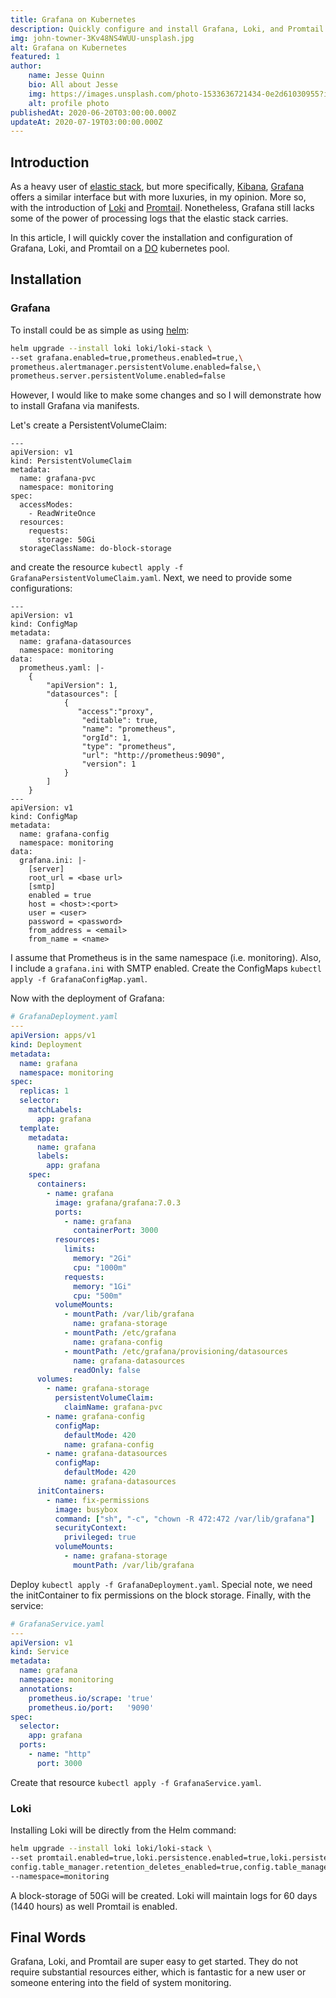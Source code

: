 ```yaml
---
title: Grafana on Kubernetes
description: Quickly configure and install Grafana, Loki, and Promtail on Kubernetes.
img: john-towner-3Kv48NS4WUU-unsplash.jpg
alt: Grafana on Kubernetes
featured: 1
author: 
    name: Jesse Quinn
    bio: All about Jesse
    img: https://images.unsplash.com/photo-1533636721434-0e2d61030955?ixlib=rb-1.2.1&ixid=eyJhcHBfaWQiOjEyMDd9&auto=format&fit=crop&w=2550&q=80
    alt: profile photo
publishedAt: 2020-06-20T03:00:00.000Z
updateAt: 2020-07-19T03:00:00.000Z
---
```


## Introduction
As a heavy user of [elastic stack](https://www.elastic.co/), but more specifically, 
[Kibana](https://www.elastic.co/kibana), [Grafana](https://grafana.com/) offers a similar 
interface but with more luxuries, in my opinion. More so, with 
the introduction of [Loki](https://grafana.com/oss/loki/) and [Promtail](https://github.com/grafana/loki/tree/master/docs/clients/promtail). 
Nonetheless, Grafana still lacks some of the power of processing logs that the elastic stack
carries.

In this article, I will quickly cover the installation and configuration of Grafana, Loki, and Promtail on a 
[DO](https://m.do.co/c/6ceb645458ec) kubernetes pool.

## Installation
### Grafana
To install could be as simple as using [helm](https://github.com/grafana/loki/blob/master/docs/installation/helm.md):

```bash
helm upgrade --install loki loki/loki-stack \
--set grafana.enabled=true,prometheus.enabled=true,\
prometheus.alertmanager.persistentVolume.enabled=false,\
prometheus.server.persistentVolume.enabled=false
```

However, I would like to make some changes and so I will demonstrate how to install Grafana via manifests.

Let's create a PersistentVolumeClaim:

```yaml[GrafanaPersistentVolumeClaim.yaml]
---
apiVersion: v1
kind: PersistentVolumeClaim
metadata:
  name: grafana-pvc
  namespace: monitoring
spec:
  accessModes:
    - ReadWriteOnce
  resources:
    requests:
      storage: 50Gi
  storageClassName: do-block-storage
```

and create the resource `kubectl apply -f GrafanaPersistentVolumeClaim.yaml`. Next, we need to provide some configurations:

```yaml[GrafanaConfigMap.yaml]
---
apiVersion: v1
kind: ConfigMap
metadata:
  name: grafana-datasources
  namespace: monitoring
data:
  prometheus.yaml: |-
    {
        "apiVersion": 1,
        "datasources": [
            {
               "access":"proxy",
                "editable": true,
                "name": "prometheus",
                "orgId": 1,
                "type": "prometheus",
                "url": "http://prometheus:9090",
                "version": 1
            }
        ]
    }
---
apiVersion: v1
kind: ConfigMap
metadata:
  name: grafana-config
  namespace: monitoring
data:
  grafana.ini: |-
    [server]
    root_url = <base url>
    [smtp]
    enabled = true
    host = <host>:<port>
    user = <user>
    password = <password>
    from_address = <email>
    from_name = <name>
```

I assume that Prometheus is in the same namespace (i.e. monitoring). Also, I include a `grafana.ini` with SMTP enabled. 
Create the ConfigMaps `kubectl apply -f GrafanaConfigMap.yaml`. 

Now with the deployment of Grafana:

```yaml
# GrafanaDeployment.yaml
---
apiVersion: apps/v1
kind: Deployment
metadata:
  name: grafana
  namespace: monitoring
spec:
  replicas: 1
  selector:
    matchLabels:
      app: grafana
  template:
    metadata:
      name: grafana
      labels:
        app: grafana
    spec:
      containers:
        - name: grafana
          image: grafana/grafana:7.0.3
          ports:
            - name: grafana
              containerPort: 3000
          resources:
            limits:
              memory: "2Gi"
              cpu: "1000m"
            requests:
              memory: "1Gi"
              cpu: "500m"
          volumeMounts:
            - mountPath: /var/lib/grafana
              name: grafana-storage
            - mountPath: /etc/grafana
              name: grafana-config
            - mountPath: /etc/grafana/provisioning/datasources
              name: grafana-datasources
              readOnly: false
      volumes:
        - name: grafana-storage
          persistentVolumeClaim:
            claimName: grafana-pvc
        - name: grafana-config
          configMap:
            defaultMode: 420
            name: grafana-config
        - name: grafana-datasources
          configMap:
            defaultMode: 420
            name: grafana-datasources
      initContainers:
        - name: fix-permissions
          image: busybox
          command: ["sh", "-c", "chown -R 472:472 /var/lib/grafana"]
          securityContext:
            privileged: true
          volumeMounts:
            - name: grafana-storage
              mountPath: /var/lib/grafana
```

Deploy `kubectl apply -f GrafanaDeployment.yaml`. Special note, we need the initContainer to fix permissions on the block storage. Finally, with the service:

```yaml
# GrafanaService.yaml
---
apiVersion: v1
kind: Service
metadata:
  name: grafana
  namespace: monitoring
  annotations:
    prometheus.io/scrape: 'true'
    prometheus.io/port:   '9090'
spec:
  selector:
    app: grafana
  ports:
    - name: "http"
      port: 3000
```

Create that resource `kubectl apply -f GrafanaService.yaml`.

### Loki
Installing Loki will be directly from the Helm command:

```bash
helm upgrade --install loki loki/loki-stack \
--set promtail.enabled=true,loki.persistence.enabled=true,loki.persistence.size=50Gi,\
config.table_manager.retention_deletes_enabled=true,config.table_manager.retention_period=1440h \
--namespace=monitoring
```

A block-storage of 50Gi will be created. Loki will maintain logs for 60 days (1440 hours) as well Promtail is enabled.

## Final Words
Grafana, Loki, and Promtail are super easy to get started. They do not require substantial resources either, which is fantastic for a new user or 
someone entering into the field of system monitoring.
